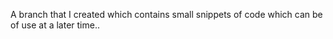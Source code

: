 A branch that I created which contains small snippets of code which can be of use at a later time..
